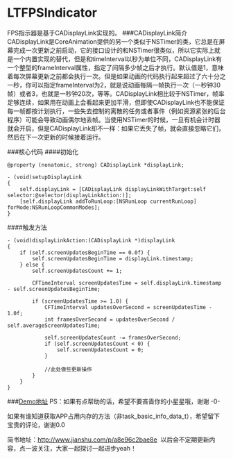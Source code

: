 # LTFPSIndicator
FPS指示器是基于CADisplayLink实现的。
###CADisplayLink简介
CADisplayLink是CoreAnimation提供的另一个类似于NSTimer的类，它总是在屏幕完成一次更新之前启动，它的接口设计的和NSTimer很类似，所以它实际上就是一个内置实现的替代，但是和timeInterval以秒为单位不同，CADisplayLink有一个整型的frameInterval属性，指定了间隔多少帧之后才执行。默认值是1，意味着每次屏幕更新之前都会执行一次。但是如果动画的代码执行起来超过了六十分之一秒，你可以指定frameInterval为2，就是说动画每隔一帧执行一次（一秒钟30帧）或者3，也就是一秒钟20次，等等。CADisplayLink相比较于NSTimer，帧率足够连续，如果用在动画上会看起来更加平滑，但即使CADisplayLink也不能保证每一帧都按计划执行，一些失去控制的离散的任务或者事件（例如资源紧张的后台程序）可能会导致动画偶尔地丢帧。当使用NSTimer的时候，一旦有机会计时器就会开启，但是CADisplayLink却不一样：如果它丢失了帧，就会直接忽略它们，然后在下一次更新的时候接着运行。

###核心代码
####初始化
```
@property (nonatomic, strong) CADisplayLink *displayLink;    

- (void)setupDisplayLink
{
    self.displayLink = [CADisplayLink displayLinkWithTarget:self selector:@selector(displayLinkAction:)];
    [self.displayLink addToRunLoop:[NSRunLoop currentRunLoop] forMode:NSRunLoopCommonModes];
}

```

####触发方法
```
- (void)displayLinkAction:(CADisplayLink *)displayLink
{
    if (self.screenUpdatesBeginTime == 0.0f) {
        self.screenUpdatesBeginTime = displayLink.timestamp;
    } else {
        self.screenUpdatesCount += 1;
        
        CFTimeInterval screenUpdatesTime = self.displayLink.timestamp - self.screenUpdatesBeginTime;
        
        if (screenUpdatesTime >= 1.0) {
            CFTimeInterval updatesOverSecond = screenUpdatesTime - 1.0f;
            int framesOverSecond = updatesOverSecond / self.averageScreenUpdatesTime;
            
            self.screenUpdatesCount -= framesOverSecond;
            if (self.screenUpdatesCount < 0) {
                self.screenUpdatesCount = 0;
            }
            
            //此处做些更新操作
        }
    }
}
```

###[Demo地址](https://github.com/2856571872/LTFPSIndicator)
PS：如果有点帮助的话，希望不要吝啬你的小星星哦，谢谢 -0-

如果有谁知道获取APP占用内存的方法（非task_basic_info_data_t），希望留下宝贵的评论，谢谢0.0

简书地址：http://www.jianshu.com/p/a8e96c2bae8e  以后会不定期更新内容，点一波关注，大家一起探讨一起进步yeah！
